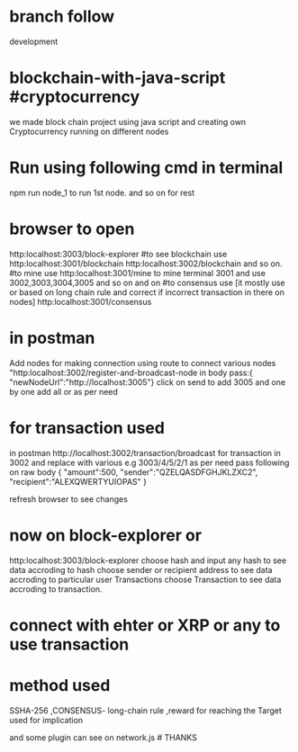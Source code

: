 # branch follow 
development

# blockchain-with-java-script #cryptocurrency
we made block chain project using java script and creating own Cryptocurrency running on different nodes
# Run using following cmd in terminal
npm run node_1 to run 1st node.
and so on for rest
# browser to open
http:localhost:3003/block-explorer
#to see blockchain use
http:localhost:3001/blockchain
http:localhost:3002/blockchain and so on.
#to mine use
http:localhost:3001/mine to mine terminal 3001 and use 3002,3003,3004,3005 and so on and on
#to consensus use [it mostly use or based on long chain rule and correct if incorrect transaction in there on nodes]
http:localhost:3001/consensus
# in postman 
Add nodes for making connection using route to connect various nodes
"http:localhost:3002/register-and-broadcast-node
in body pass:{
	"newNodeUrl":"http://localhost:3005"}
  click on send to add 3005
  and one by one add all or as per need
  
  # for transaction used
  in postman
  http://localhost:3002/transaction/broadcast
  for transaction in 3002 and replace with various e.g 3003/4/5/2/1 as per need 
  pass following on raw body
  {
	"amount":500,
	"sender":"QZELQASDFGHJKLZXC2",
	"recipient":"ALEXQWERTYUIOPAS"
}

refresh browser to see changes

 # now on block-explorer or 
http:localhost:3003/block-explorer
choose hash and input any hash to see data accroding to hash
choose sender or recipient address to see data accroding to particular user Transactions
choose Transaction to see data accroding to transaction.

# connect with ehter or XRP or any to use transaction
# method used
SSHA-256 ,CONSENSUS- long-chain rule ,reward for reaching the Target used for implication

and some plugin can see on network.js #
THANKS
